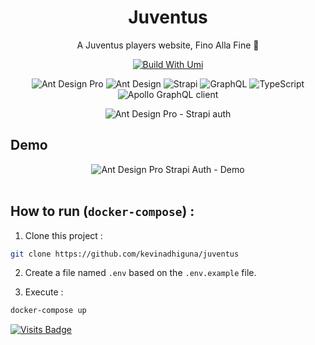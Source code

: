 <h1 align="center">Juventus</h1>

<div align="center">

A Juventus players website, Fino Alla Fine 🦓

[![Build With Umi](https://img.shields.io/badge/build%20with-umi-028fe4.svg?style=flat-square)](http://umijs.org/) <br/>

<img alt="Ant Design Pro" src="https://img.shields.io/badge/Ant_Design_Pro-0170FE?style=for-the-badge&logo=ant-design&logoColor=white" /> <img alt="Ant Design" src="https://img.shields.io/badge/-Ant_Design-%230170FE?&style=for-the-badge&logo=ant-design&logoColor=white" /> <img alt="Strapi" src="https://img.shields.io/badge/strapi-2e7eea?style=for-the-badge&logo=strapi&logoColor=white" /> <img alt="GraphQL" src="https://img.shields.io/badge/GraphQl-E10098?style=for-the-badge&logo=graphql&logoColor=white" /> <img alt="TypeScript" src="https://img.shields.io/badge/TypeScript-007ACC?style=for-the-badge&logo=typescript&logoColor=white" /> <img alt="Apollo GraphQL client" src="https://img.shields.io/badge/-Apollo_GraphQL-311C87?style=for-the-badge&logo=apollo-graphql" />

<img alt="Ant Design Pro - Strapi auth" src="https://s3.gifyu.com/images/ecf1535jw45n673m255.png" border="0" />

</div>

## Demo

<div align="center">
  <img alt="Ant Design Pro Strapi Auth - Demo" src="https://s3.gifyu.com/images/antdesignpro-strapi-round.gif" border="0" />
</div>

<br/>

## How to run (`docker-compose`) :

1) Clone this project :
```bash
git clone https://github.com/kevinadhiguna/juventus
```

2) Create a file named `.env` based on the `.env.example` file.

3) Execute :
```bash
docker-compose up
```

[![Visits Badge](https://badges.pufler.dev/visits/kevinadhiguna/juventus)](https://github.com/kevinadhiguna)
